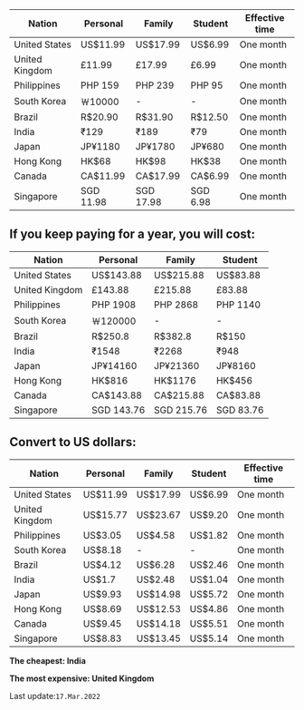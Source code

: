    Nation     |  Personal |   Family  |  Student | Effective time
--------------|-----------|-----------|----------|---------------
United States |  US$11.99 |  US$17.99 | US$6.99  | One month
United Kingdom|  £11.99   |  £17.99   | £6.99    | One month
Philippines   |  PHP 159  |  PHP 239  | PHP 95   | One month
South Korea   |  ￦10000  |  -        | -        | One month
Brazil        |  R$20.90  |  R$31.90  | R$12.50  | One month
India         |  ₹129     |  ₹189     | ₹79      | One month
Japan         |  JP¥1180  |  JP¥1780  | JP¥680   | One month
Hong Kong     |  HK$68    |  HK$98    | HK$38    | One month
Canada        |  CA$11.99 |  CA$17.99 | CA$6.99  | One month
Singapore     |  SGD 11.98|  SGD 17.98| SGD 6.98 | One month

## If you keep paying for a year, you will cost:

   Nation     |  Personal |   Family  |  Student 
--------------|-----------|-----------|----------
United States |  US$143.88|  US$215.88| US$83.88
United Kingdom|  £143.88  |  £215.88  | £83.88
Philippines   |  PHP 1908 |  PHP 2868 | PHP 1140
South Korea   |  ￦120000 |  -        | -
Brazil        |  R$250.8  |  R$382.8  | R$150
India         |  ₹1548    |  ₹2268    | ₹948
Japan         |  JP¥14160 |  JP¥21360 | JP¥8160
Hong Kong     |  HK$816   |  HK$1176  | HK$456
Canada        |  CA$143.88|  CA$215.88| CA$83.88
Singapore     | SGD 143.76| SGD 215.76| SGD 83.76

## Convert to US dollars:

   Nation     |  Personal |   Family  |  Student | Effective time
--------------|-----------|-----------|----------|---------------
United States |  US$11.99 |  US$17.99 | US$6.99  | One month
United Kingdom|  US$15.77 |  US$23.67 | US$9.20  | One month
Philippines   |  US$3.05  |  US$4.58  | US$1.82  | One month
South Korea   |  US$8.18  |  -        | -        | One month
Brazil        |  US$4.12  |  US$6.28  | US$2.46  | One month
India         |  US$1.7   |  US$2.48  | US$1.04  | One month
Japan         |  US$9.93  |  US$14.98 | US$5.72  | One month
Hong Kong     |  US$8.69  |  US$12.53 | US$4.86  | One month
Canada        |  US$9.45  |  US$14.18 | US$5.51  | One month
Singapore     |  US$8.83  |  US$13.45 | US$5.14  | One month

**The cheapest: India**

**The most expensive: United Kingdom**

Last update:`17.Mar.2022`
